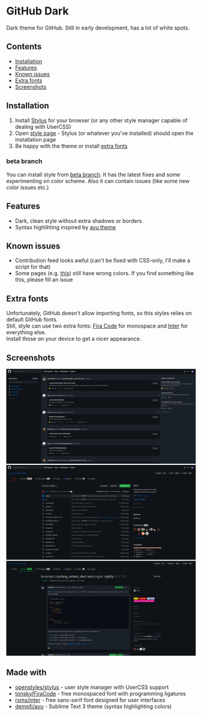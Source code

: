 # GitHub Dark
Dark theme for GitHub. Still in early development, has a lot of white spots.

## Contents
- [Installation](#installation)
- [Features](#features)
- [Known issues](#known-issues)
- [Extra fonts](#extra-fonts)
- [Screenshots](#screenshots)

## Installation
1. Install [Stylus](https://github.com/openstyles/stylus#releases) for your browser (or any other style manager capable of dealing with UserCSS)
2. Open [style page](https://raw.githubusercontent.com/evtn/github-dark/master/gh.user.css) - Stylus (or whatever you've installed) should open the installation page
3. Be happy with the theme or install [extra fonts](#extra-fonts)

### beta branch
You can install style from [beta branch](https://raw.githubusercontent.com/evtn/github-dark/beta/gh.user.css). It has the latest fixes and some experimenting on color scheme.
Also it can contain issues (like some new color issues etc.)

## Features
- Dark, clean style without extra shadows or borders
- Syntax highlihting inspired by [ayu theme](https://github.com/dempfi/ayu)

## Known issues
- Contribution feed looks awful (can't be fixed with CSS-only, I'll make a script for that)
- Some pages (e.g. [this](https://github.com/explore)) still have wrong colors. If you find something like this, please fill an issue

## Extra fonts
Unfortunately, GitHub doesn't allow importing fonts, so this styles relies on default GitHub fonts.   
Still, style can use two extra fonts: [Fira Code](https://github.com/tonsky/FiraCode) for monospace and [Inter](https://github.com/rsms/inter) for everything else.   
Install those on your device to get a nicer appearance.   

## Screenshots
![Main Page](https://raw.githubusercontent.com/evtn/github-dark/master/screenshots/mainpage_feed.png)    
![Repository](https://raw.githubusercontent.com/evtn/github-dark/master/screenshots/repo.png)    
![Issue](https://raw.githubusercontent.com/evtn/github-dark/master/screenshots/issue.png)    

## Made with
- [openstyles/stylus](https://github.com/openstyles/stylus#releases) - user style manager with UserCSS support
- [tonsky/FiraCode](https://github.com/tonsky/FiraCode) - free monospaced font with programming ligatures
- [rsms/inter](https://github.com/rsms/inter) - free sans-serif font designed for user interfaces
- [dempfi/ayu](https://github.com/dempfi/ayu) - Sublime Text 3 theme (syntax highlighting colors)